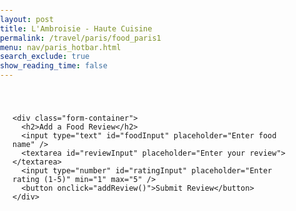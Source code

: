 ```yaml
---
layout: post
title: L'Ambroisie - Haute Cuisine
permalink: /travel/paris/food_paris1
menu: nav/paris_hotbar.html
search_exclude: true
show_reading_time: false
---
```




<head>
  <style>
    /* Custom CSS */
    body, h1, h2, h3, p, ul, li {
      margin: 0;
      padding: 0;
      box-sizing: border-box;
    }

    body {
      font-family: Arial, sans-serif;
      background-color: #f9f9f9;
      color: #333;
      line-height: 1.6;
    }

    .main-content {
      padding: 20px;
      max-width: 800px;
      margin: 0 auto;
    }

    #reviewCount {
      text-align: center;
      margin-bottom: 20px;
    }

    #reviewCount h2 {
      font-size: 1.5rem;
      color: #444;
    }

    .card {
      background-color: #fff;
      border: 1px solid #ddd;
      border-radius: 8px;
      padding: 16px;
      margin-bottom: 20px;
      box-shadow: 0 2px 4px rgba(0, 0, 0, 0.1);
      transition: transform 0.2s, box-shadow 0.2s;
    }

    .card:hover {
      transform: scale(1.02);
      box-shadow: 0 4px 8px rgba(0, 0, 0, 0.15);
    }

    .card h2 {
      font-size: 1.2rem;
      color: #222;
      margin-bottom: 10px;
    }

    .card p {
      font-size: 0.9rem;
      color: #666;
      margin-bottom: 16px;
    }

    .remove-button {
      background-color: #e74c3c;
      color: white;
      border: none;
      border-radius: 4px;
      padding: 8px 12px;
      font-size: 0.9rem;
      cursor: pointer;
      transition: background-color 0.2s;
    }

    .remove-button:hover {
      background-color: #c0392b;
    }

    .edit-button {
      background-color: #3498db;
      color: white;
      border: none;
      border-radius: 4px;
      padding: 8px 12px;
      font-size: 0.9rem;
      cursor: pointer;
      transition: background-color 0.2s;
      margin-left: 10px;
    }

    .edit-button:hover {
      background-color: #2980b9;
    }

    .form-container {
      margin-bottom: 20px;
    }

    .form-container input, .form-container textarea, .form-container button {
      display: block;
      width: 100%;
      margin: 8px 0;
      padding: 10px;
      font-size: 1rem;
    }

    .form-container button {
      background-color: #2ecc71;
      color: white;
      border: none;
      border-radius: 4px;
      cursor: pointer;
      transition: background-color 0.2s;
    }

    .form-container button:hover {
      background-color: #27ae60;
    }
  </style>
</head>

<body>
  <main class="main-content" id="main-content">
    <div id="reviewCount"></div>

    <div class="form-container">
      <h2>Add a Food Review</h2>
      <input type="text" id="foodInput" placeholder="Enter food name" />
      <textarea id="reviewInput" placeholder="Enter your review"></textarea>
      <input type="number" id="ratingInput" placeholder="Enter rating (1-5)" min="1" max="5" />
      <button onclick="addReview()">Submit Review</button>
    </div>
  </main>
</body>

<script type="module">
import { pythonURI, fetchOptions } from '{{site.baseurl}}/assets/js/api/config.js';

// Placeholder for logged-in user (Replace with real authentication logic)
const currentUser = "exampleUser"; // This should be set dynamically based on session/auth

document.addEventListener("DOMContentLoaded", () => {
    fetchReviews();
});



async function fetchReviews() {
    try {
        const response = await fetch(`${pythonURI}/api/food_review_1_api`);
        if (!response.ok) {
            throw new Error("Failed to fetch reviews: " + response.statusText);
        }
        const data = await response.json();
        let reviewCount = data.length || 0;
        document.getElementById('reviewCount').innerHTML = `<h2>You have ${reviewCount} food reviews!</h2>`;
        const body = document.getElementById('main-content');
        data.forEach(item => {
            createCard(body, item);
        });
    } catch (error) {
        console.error("Error fetching data:", error);
    }
}

function createCard(container, item) {
    const card = document.createElement('div');
    card.className = 'card';
    card.id = `review-${item.id}`;
    card.innerHTML = `
        <h2>${item.food}</h2>
        <p>${item.review}</p>
        <p><strong>Rating:</strong> <span class="rating">${item.rating}</span>/5</p>
        <p><strong>User:</strong> ${item.user_id}</p>
    `;

    // Remove Button
    const removeButton = document.createElement("button");
    removeButton.className = "remove-button";
    removeButton.textContent = "Remove";
    removeButton.onclick = () => {
        deleteReview(item.id);
        container.removeChild(card);
        updateReviewCount(-1);
    };
    card.appendChild(removeButton);

    // Edit Button
    const editButton = document.createElement("button");
    editButton.className = "edit-button";
    editButton.textContent = "Edit";
    editButton.onclick = () => {
        editReview(item.id, item.food, item.review, item.rating);
    };
    card.appendChild(editButton);

    container.appendChild(card);
}

window.addReview = async function addReview() {
    const food = document.getElementById("foodInput").value;
    const review = document.getElementById("reviewInput").value;
    const rating = parseInt(document.getElementById("ratingInput").value);

    if (!food || !review || isNaN(rating) || rating < 1 || rating > 5) {
        alert("Please fill in all fields correctly.");
        return;
    }


    try {
        const response = await fetch(`${pythonURI}/api/food_review_1_api`, {
            ...fetchOptions,
            method: "POST",
            headers: {
                "Content-Type": "application/json",
            },
            body: JSON.stringify({food: food, review: review, rating: rating})
        });
        const data = await response.json();
        const body = document.getElementById("main-content");
        createCard(body, data);
        updateReviewCount(1);

        document.getElementById("foodInput").value = "";
        document.getElementById("reviewInput").value = "";
        document.getElementById("ratingInput").value = "";
    } catch (error) {
        console.error("Error adding review:", error);
    }
};

function editReview(id, food, review, rating) {
    document.getElementById("foodInput").value = food;
    document.getElementById("reviewInput").value = review;
    document.getElementById("ratingInput").value = rating;

    const submitButton = document.querySelector(".form-container button");
    submitButton.textContent = "Update Review";

    submitButton.onclick = () => {
        updateReview(id);
    };
}

async function updateReview(id) {
    const food = document.getElementById("foodInput").value;
    const review = document.getElementById("reviewInput").value;
    const rating = parseInt(document.getElementById("ratingInput").value);

    if (!food || !review || isNaN(rating) || rating < 1 || rating > 5) {
        alert("Please fill in all fields correctly.");
        return;
    }

    const putData = {
        id: id,
        food: food,
        review: review,
        rating: rating,
        user: currentUser // Ensure the update request includes the user
    };

    try {
        const response = await fetch(`${pythonURI}/api/food_review_1_api`, {
            method: "PUT",
            headers: {
                "Content-Type": "application/json",
            },
            body: JSON.stringify(putData),
        });

        if (!response.ok) {
            throw new Error("Failed to update review: " + response.statusText);
        }

        const data = await response.json();

        const reviewCard = document.querySelector(`#review-${id}`);
        reviewCard.querySelector("h2").textContent = data.food;
        reviewCard.querySelector("p").textContent = data.review;
        reviewCard.querySelector(".rating").textContent = data.rating;

        document.getElementById("foodInput").value = "";
        document.getElementById("reviewInput").value = "";
        document.getElementById("ratingInput").value = "";
        const submitButton = document.querySelector(".form-container button");
        submitButton.textContent = "Submit Review";
        submitButton.onclick = addReview;

    } catch (error) {
        console.error("Error updating review:", error);
    }
}

async function deleteReview(id) {
    try {
        const response = await fetch(`${pythonURI}/api/food_review_1_api`, {
            method: "DELETE",
            headers: {
                "Content-Type": "application/json",
            },
            body: JSON.stringify({ id, user: currentUser }), // Ensure request includes user info
        });

        if (!response.ok) {
            throw new Error("Failed to delete review: " + response.statusText);
        }
    } catch (error) {
        console.error("Error deleting review:", error);
    }
}

function updateReviewCount(change) {
    const reviewCountElement = document.getElementById("reviewCount");
    const currentCount = parseInt(reviewCountElement.textContent.match(/\d+/)[0]) || 0;
    reviewCountElement.innerHTML = `<h2>You have ${currentCount + change} food reviews!</h2>`;
}
</script>
